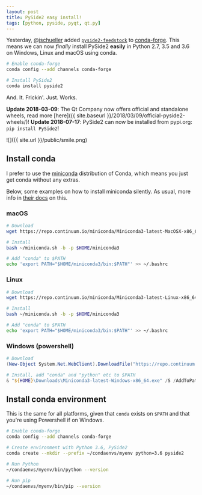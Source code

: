 ```yaml
---
layout: post
title: PySide2 easy install!
tags: [python, pyside, pyqt, qt.py]
---
```


Yesterday, [@jschueller](https://github.com/jschueller) added [`pyside2-feedstock`](https://github.com/conda-forge/pyside2-feedstock) to [conda-forge](https://conda-forge.org). This means we can now *finally* install PySide2 **easily** in Python 2.7, 3.5 and 3.6 on Windows, Linux and macOS using conda.


```bash
# Enable conda-forge
conda config --add channels conda-forge

# Install PySide2
conda install pyside2
```

And. It. Frickin'. Just. Works.  

**Update 2018-03-09**: The Qt Company now offers official and standalone wheels, read more [here]({{ site.baseurl }}/2018/03/09/official-pyside2-wheels/)!
**Update 2018-07-17**: PySide2 can now be installed from pypi.org: `pip install PySide2`!

<!--more-->

![]({{ site.url }}/public/smile.png)



## Install conda

I prefer to use the [miniconda](https://conda.io/miniconda.html) distribution of Conda, which means you just get conda without any extras.

Below, some examples on how to install miniconda silently. As usual, more info in [their docs](https://conda.io/docs/user-guide/install/macos.html#installing-in-silent-mode) on this.

### macOS

```bash
# Download
wget https://repo.continuum.io/miniconda/Miniconda3-latest-MacOSX-x86_64.sh -O ~/miniconda.sh

# Install
bash ~/miniconda.sh -b -p $HOME/miniconda3

# Add "conda" to $PATH
echo 'export PATH="$HOME/miniconda3/bin:$PATH"' >> ~/.bashrc
```

### Linux

```bash
# Download
wget https://repo.continuum.io/miniconda/Miniconda3-latest-Linux-x86_64.sh -O ~/miniconda.sh

# Install
bash ~/miniconda.sh -b -p $HOME/miniconda3

# Add "conda" to $PATH
echo 'export PATH="$HOME/miniconda3/bin:$PATH"' >> ~/.bashrc
```

### Windows (powershell)


```powershell
# Download
(New-Object System.Net.WebClient).DownloadFile("https://repo.continuum.io/miniconda/Miniconda3-latest-Windows-x86_64.exe", "${HOME}\Downloads\Miniconda3-latest-Windows-x86_64.exe")

# Install, add "conda" and "python" etc to $PATH
& "${HOME}\Downloads\Miniconda3-latest-Windows-x86_64.exe" /S /AddToPath=1 /D=${HOME}\miniconda3
```

## Install conda environment

This is the same for all platforms, given that `conda` exists on `$PATH` and that you're using Powershell if on Windows.

```bash
# Enable conda-forge
conda config --add channels conda-forge

# Create environment with Python 3.6, PySide2
conda create --mkdir --prefix ~/condaenvs/myenv python=3.6 pyside2

# Run Python
~/condaenvs/myenv/bin/python --version

# Run pip
~/condaenvs/myenv/bin/pip --version
```
